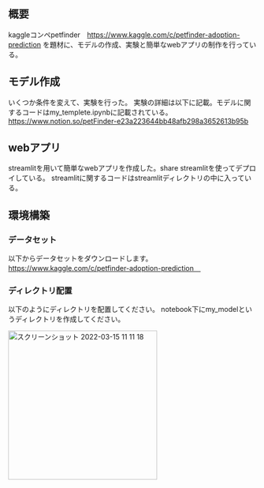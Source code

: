 ## 概要
kaggleコンペpetfinder　https://www.kaggle.com/c/petfinder-adoption-prediction
を題材に、モデルの作成、実験と簡単なwebアプリの制作を行っている。

## モデル作成
いくつか条件を変えて、実験を行った。
実験の詳細は以下に記載。モデルに関するコードはmy_templete.ipynbに記載されている。
https://www.notion.so/petFinder-e23a223644bb48afb298a3652613b95b


## webアプリ
streamlitを用いて簡単なwebアプリを作成した。share streamlitを使ってデプロイしている。
streamlitに関するコードはstreamlitディレクトリの中に入っている。


## 環境構築
### データセット
以下からデータセットをダウンロードします。
https://www.kaggle.com/c/petfinder-adoption-prediction　


### ディレクトリ配置
以下のようにディレクトリを配置してください。
notebook下にmy_modelというディレクトリを作成してください。

<img width="302" alt="スクリーンショット 2022-03-15 11 11 18" src="https://user-images.githubusercontent.com/81937075/158292065-8dba4583-8d73-40fc-b34f-19eb5ec093aa.png">
